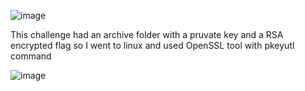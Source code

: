 ![image](https://github.com/biku34/CTF_writeups/assets/117967710/186cec28-5509-4f51-8041-7283e15fe118)

This challenge had an archive folder with a pruvate key and a RSA encrypted flag so I went to linux and used 
OpenSSL tool with pkeyutl command

![image](https://github.com/biku34/CTF_writeups/assets/117967710/78a4da26-4b46-48da-ab1f-1aec7e144e8d)



